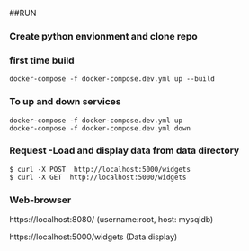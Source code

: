 ##RUN
### Create python envionment and clone repo

### first time build
    docker-compose -f docker-compose.dev.yml up --build

### To up and down services
    docker-compose -f docker-compose.dev.yml up
    docker-compose -f docker-compose.dev.yml down

### Request -Load and display data from data directory
    $ curl -X POST  http://localhost:5000/widgets
    $ curl -X GET  http://localhost:5000/widgets
    
### Web-browser 
https://localhost:8080/ (username:root, host: mysqldb)

https://localhost:5000/widgets (Data display)

